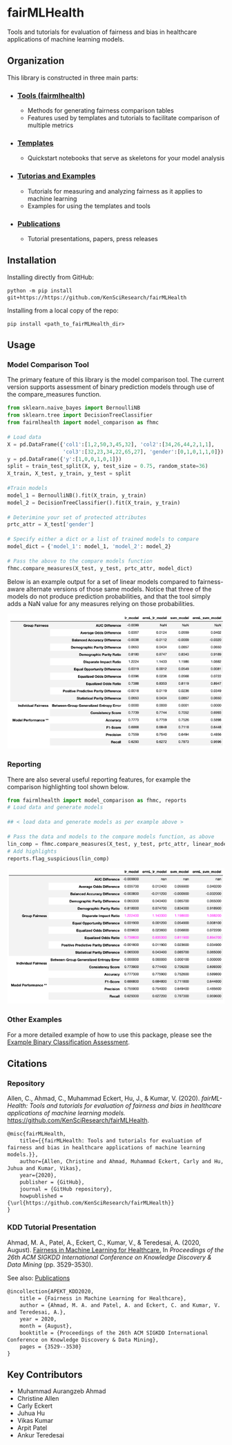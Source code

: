 # fairMLHealth
Tools and tutorials for evaluation of fairness and bias in healthcare applications of machine learning models.


## Organization
This library is constructed in three main parts:
- ### [Tools (fairmlhealth)](fairmlhealth/README.md)
    - Methods for generating fairness comparison tables
    - Features used by templates and tutorials to facilitate comparison of multiple metrics

- ### [Templates](templates/README.md)
    - Quickstart notebooks that serve as skeletons for your model analysis

- ### [Tutorias and Examples](tutorials_and_examples/README.md)
    - Tutorials for measuring and analyzing fairness as it applies to machine learning
    - Examples for using the templates and tools

- ### [Publications](docs/publications/README.md)
    - Tutorial presentations, papers, press releases


## Installation
Installing directly from GitHub:

    python -m pip install git+https://https://github.com/KenSciResearch/fairMLHealth

Installing from a local copy of the repo:

    pip install <path_to_fairMLHealth_dir>


## Usage
### Model Comparison Tool
The primary feature of this library is the model comparison tool. The current version supports assessment of binary prediction models through use of the compare_measures function.

```python
from sklearn.naive_bayes import BernoulliNB
from sklearn.tree import DecisionTreeClassifier
from fairmlhealth import model_comparison as fhmc

# Load data
X = pd.DataFrame({'col1':[1,2,50,3,45,32], 'col2':[34,26,44,2,1,1],
                  'col3':[32,23,34,22,65,27], 'gender':[0,1,0,1,1,0]})
y = pd.DataFrame({'y':[1,0,0,1,0,1]})
split = train_test_split(X, y, test_size = 0.75, random_state=36)
X_train, X_test, y_train, y_test = split

#Train models
model_1 = BernoulliNB().fit(X_train, y_train)
model_2 = DecisionTreeClassifier().fit(X_train, y_train)

# Deterimine your set of protected attributes
prtc_attr = X_test['gender']

# Specify either a dict or a list of trained models to compare
model_dict = {'model_1': model_1, 'model_2': model_2}

# Pass the above to the compare models function
fhmc.compare_measures(X_test, y_test, prtc_attr, model_dict)
```

Below is an example output for a set of linear models compared to fairness-aware alternate versions of those same models. Notice that three of the models do not produce prediction probabilities, and that the tool simply adds a NaN value for any measures relying on those probabilities.

<img src="docs/img/eg_comparison_table.png"
     alt="Example of a model comparison using fairMLHealth"
    />

### Reporting
There are also several useful reporting features, for example the comparison highlighting tool shown below.

```python
from fairmlhealth import model_comparison as fhmc, reports
# Load data and generate models

## < load data and generate models as per example above >

# Pass the data and models to the compare models function, as above
lin_comp = fhmc.compare_measures(X_test, y_test, prtc_attr, linear_models)
# Add highlights
reports.flag_suspicious(lin_comp)
```

<img src="docs/img/eg_highlighter_table.png"
     alt="Example of a model comparison using fairMLHealth"
     />

### Other Examples
For a more detailed example of how to use this package, please see the [Example Binary Classification Assessment](./tutorials_and_examples/Example-Template-BinaryClassificationAssessment.ipynb).

## Citations
### Repository
Allen,  C.,  Ahmad,  C.,  Muhammad  Eckert,  Hu,  J.,  &  Kumar,  V. (2020). _fairML-Health: Tools and tutorials for evaluation of fairness and bias in healthcare applications of machine learning models._ https://github.com/KenSciResearch/fairMLHealth.
```
@misc{fairMLHealth,
    title={{fairMLHealth: Tools and tutorials for evaluation of fairness and bias in healthcare applications of machine learning models.}},
    author={Allen, Christine and Ahmad, Muhammad Eckert, Carly and Hu, Juhua and Kumar, Vikas},
    year={2020},
    publisher = {GitHub},
    journal = {GitHub repository},
    howpublished = {\url{https://github.com/KenSciResearch/fairMLHealth}}
}
```

### KDD Tutorial Presentation
Ahmad, M. A., Patel, A., Eckert, C., Kumar, V., & Teredesai, A. (2020, August). [Fairness in Machine Learning for Healthcare.](./docs/publications/KDD2020-FairnessInHealthcareML-Slides.pptx) In _Proceedings of the 26th ACM SIGKDD International Conference on Knowledge Discovery & Data Mining_ (pp. 3529-3530).

See also: [Publications](./docs/publications)

```
@incollection{APEKT_KDD2020,
    title = {Fairness in Machine Learning for Healthcare},
    author = {Ahmad, M. A. and Patel, A. and Eckert, C. and Kumar, V. and Teredesai, A.},
    year = 2020,
    month = {August},
    booktitle = {Proceedings of the 26th ACM SIGKDD International Conference on Knowledge Discovery & Data Mining},
    pages = {3529--3530}
}
```

## Key Contributors
* Muhammad Aurangzeb Ahmad
* Christine Allen
* Carly Eckert
* Juhua Hu
* Vikas Kumar
* Arpit Patel
* Ankur Teredesai
